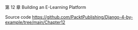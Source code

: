 第 12 章 Building an E-Learning Platform

Source code
    https://github.com/PacktPublishing/Django-4-by-example/tree/main/Chapter12

